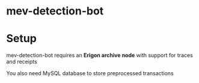 # mev-detection-bot

# Setup

mev-detection-bot requires an **Erigon archive node** with support for traces and receipts

You also need MySQL database to store preprocessed transactions
